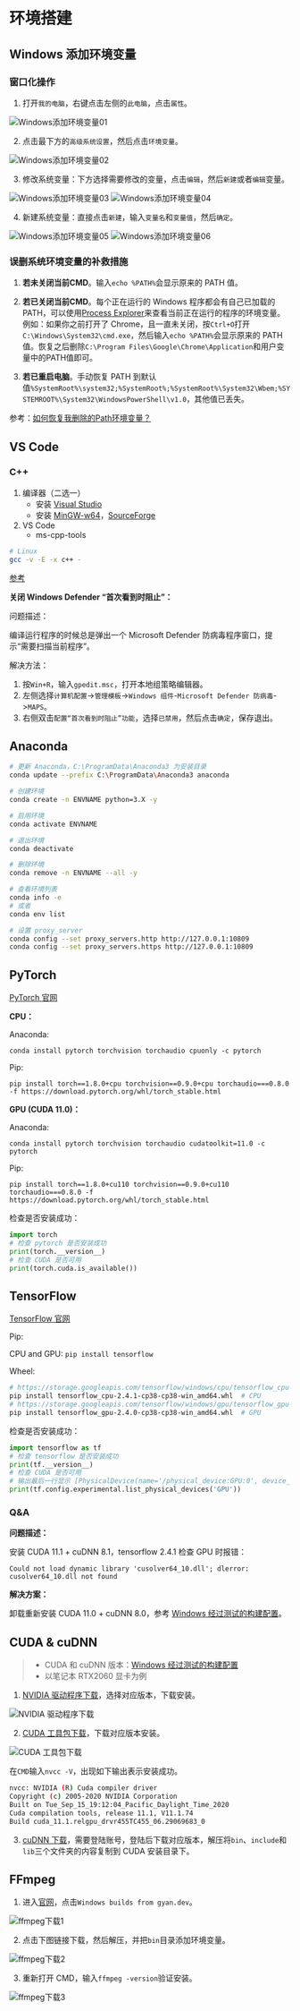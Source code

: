 # 环境搭建


<!--more-->

## Windows 添加环境变量

### 窗口化操作

1. 打开`我的电脑`，右键点击左侧的`此电脑`，点击`属性`。

<img src="/Windows添加环境变量/Windows添加环境变量01.png" alt="Windows添加环境变量01">

2. 点击最下方的`高级系统设置`，然后点击`环境变量`。

<img src="/Windows添加环境变量/Windows添加环境变量02.png" alt="Windows添加环境变量02">

3. 修改系统变量：下方选择需要修改的变量，点击`编辑`，然后`新建`或者`编辑`变量。

<img src="/Windows添加环境变量/Windows添加环境变量03.png" alt="Windows添加环境变量03">

<img src="/Windows添加环境变量/Windows添加环境变量04.png" alt="Windows添加环境变量04">

4. 新建系统变量：直接点击`新建`，输入`变量名`和`变量值`，然后`确定`。

<img src="/Windows添加环境变量/Windows添加环境变量05.png" alt="Windows添加环境变量05">

<img src="/Windows添加环境变量/Windows添加环境变量06.png" alt="Windows添加环境变量06">

### 误删系统环境变量的补救措施

1. **若未关闭当前CMD**。输入`echo %PATH%`会显示原来的 PATH 值。

1. **若已关闭当前CMD**。每个正在运行的 Windows 程序都会有自己已加载的 PATH，可以使用[Process Explorer](https://docs.microsoft.com/zh-cn/sysinternals/downloads/process-explorer)来查看当前正在运行的程序的环境变量。例如：如果你之前打开了 Chrome，且一直未关闭，按`Ctrl+O`打开`C:\Windows\System32\cmd.exe`，然后输入`echo %PATH%`会显示原来的 PATH 值。恢复之后删除`C:\Program Files\Google\Chrome\Application`和用户变量中的PATH值即可。

1. **若已重启电脑**。手动恢复 PATH 到默认值`%SystemRoot%\system32;%SystemRoot%;%SystemRoot%\System32\Wbem;%SYSTEMROOT%\System32\WindowsPowerShell\v1.0`，其他值已丢失。

参考：[如何恢复我删除的Path环境变量？](https://qastack.cn/superuser/523688/deleted-path-environment-variable-how-to-restore)

## VS Code

### C++

1. 编译器（二选一）
    - 安装 [Visual Studio](https://visualstudio.microsoft.com/zh-hans/)
    - 安装 [MinGW-w64](http://mingw-w64.org/doku.php/download)，[SourceForge](https://sourceforge.net/projects/mingw-w64/files/Toolchains%20targetting%20Win64/Personal%20Builds/mingw-builds/8.1.0/threads-posix/seh/)
2. VS Code
    - ms-cpp-tools

```bash
# Linux
gcc -v -E -x c++ -
```

[参考](https://code.visualstudio.com/docs/cpp/config-msvc)

**关闭 Windows Defender “首次看到时阻止”：**

问题描述：

编译运行程序的时候总是弹出一个 Microsoft Defender 防病毒程序窗口，提示“需要扫描当前程序”。

解决方法：

1. 按`Win+R`，输入`gpedit.msc`，打开本地组策略编辑器。
2. 左侧选择`计算机配置`->`管理模板`->`Windows 组件`-`Microsoft Defender 防病毒`->`MAPS`。
3. 右侧双击`配置“首次看到时阻止”功能`，选择`已禁用`，然后点击`确定`，保存退出。

## Anaconda

```bash
# 更新 Anaconda，C:\ProgramData\Anaconda3 为安装目录
conda update --prefix C:\ProgramData\Anaconda3 anaconda

# 创建环境
conda create -n ENVNAME python=3.X -y

# 启用环境
conda activate ENVNAME

# 退出环境
conda deactivate

# 删除环境
conda remove -n ENVNAME --all -y

# 查看环境列表
conda info -e
# 或者
conda env list

# 设置 proxy_server
conda config --set proxy_servers.http http://127.0.0.1:10809
conda config --set proxy_servers.https http://127.0.0.1:10809
```

## PyTorch

[PyTorch 官网](https://pytorch.org/get-started/locally/)

**CPU：**

Anaconda:

`conda install pytorch torchvision torchaudio cpuonly -c pytorch`

Pip:

`pip install torch==1.8.0+cpu torchvision==0.9.0+cpu torchaudio===0.8.0 -f https://download.pytorch.org/whl/torch_stable.html`

**GPU (CUDA 11.0)：**

Anaconda:

`conda install pytorch torchvision torchaudio cudatoolkit=11.0 -c pytorch`

Pip:

`pip install torch==1.8.0+cu110 torchvision==0.9.0+cu110 torchaudio===0.8.0 -f https://download.pytorch.org/whl/torch_stable.html`

检查是否安装成功：

```python
import torch
# 检查 pytorch 是否安装成功
print(torch.__version__)
# 检查 CUDA 是否可用
print(torch.cuda.is_available())
```

## TensorFlow

[TensorFlow 官网](https://tensorflow.google.cn/install)

Pip:

CPU and GPU: `pip install tensorflow`

Wheel:

```bash
# https://storage.googleapis.com/tensorflow/windows/cpu/tensorflow_cpu-2.4.0-cp38-cp38-win_amd64.whl
pip install tensorflow_cpu-2.4.1-cp38-cp38-win_amd64.whl  # CPU
# https://storage.googleapis.com/tensorflow/windows/gpu/tensorflow_gpu-2.4.0-cp38-cp38-win_amd64.whl
pip install tensorflow_gpu-2.4.0-cp38-cp38-win_amd64.whl  # GPU
```

检查是否安装成功：

```python
import tensorflow as tf
# 检查 tensorflow 是否安装成功
print(tf.__version__)
# 检查 CUDA 是否可用
# 输出最后一行显示 [PhysicalDevice(name='/physical_device:GPU:0', device_type='GPU')]
print(tf.config.experimental.list_physical_devices('GPU'))
```

### Q&A

**问题描述：**

安装 CUDA 11.1 + cuDNN 8.1，tensorflow 2.4.1 检查 GPU 时报错：

`Could not load dynamic library 'cusolver64_10.dll'; dlerror: cusolver64_10.dll not found`

**解决方案：**

卸载重新安装 CUDA 11.0 + cuDNN 8.0，参考 [Windows 经过测试的构建配置](https://www.tensorflow.org/install/source_windows#gpu)。

## CUDA & cuDNN

> - CUDA 和 cuDNN 版本：[Windows 经过测试的构建配置](https://www.tensorflow.org/install/source_windows#gpu)
> - 以笔记本 RTX2060 显卡为例

1. [NVIDIA 驱动程序下载](https://www.nvidia.cn/Download/index.aspx?lang=cn)，选择对应版本，下载安装。

<img src="/NVIDIA驱动程序下载.png" alt="NVIDIA 驱动程序下载">

2. [CUDA 工具包下载](https://developer.nvidia.com/cuda-toolkit-archive)，下载对应版本安装。

<img src="/CUDA工具包下载.png" alt="CUDA 工具包下载">

在`CMD`输入`nvcc -V`，出现如下输出表示安装成功。

```bash
nvcc: NVIDIA (R) Cuda compiler driver
Copyright (c) 2005-2020 NVIDIA Corporation
Built on Tue_Sep_15_19:12:04_Pacific_Daylight_Time_2020
Cuda compilation tools, release 11.1, V11.1.74
Build cuda_11.1.relgpu_drvr455TC455_06.29069683_0
```

3. [cuDNN 下载](https://developer.nvidia.com/rdp/cudnn-download)，需要登陆账号，登陆后下载对应版本，解压将`bin`、`include`和`lib`三个文件夹的内容复制到 CUDA 安装目录下。

## FFmpeg

1. 进入[官网](https://ffmpeg.org/download.html)，点击`Windows builds from gyan.dev`。

<img src="/ffmpeg下载/ffmpeg下载1.png" alt="ffmpeg下载1">

2. 点击下图链接下载，然后解压，并把`bin`目录添加环境变量。

<img src="/ffmpeg下载/ffmpeg下载2.png" alt="ffmpeg下载2">

3. 重新打开 CMD，输入`ffmpeg -version`验证安装。

<img src="/ffmpeg下载/ffmpeg下载3.png" alt="ffmpeg下载3">

